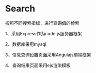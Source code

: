 # Search

按照不同搜索指标，进行查询值的检索

1、采用Express作为node.js服务器框架

2、数据库采用mysql

3、信息查询设置页面采用Angulajs前端框架

4、查询结果页面采用ejs渲染模板
